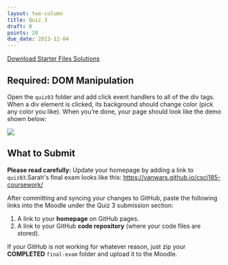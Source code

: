 ```yaml
---
layout: two-column
title: Quiz 3
draft: 0
points: 20
due_date: 2023-12-04
---
```


<style>
    img.preview {
        max-width: 60%;
        min-width: 500px;
    }
</style>


<a href="/fall2023/course-files/activities/quiz03.zip" class="nu-button">Download Starter Files <i class="fas fa-download"></i></a> <a href="/fall2023/course-files/activities/quiz03_answers.zip" class="button">Solutions <i class="fas fa-download"></i></a>

## Required: DOM Manipulation
Open the `quiz03` folder and add click event handlers to all of the div tags. When a div element is clicked, its background should change color (pick any color you like). When you’re done, your page should look like the demo shown below:


<img class="medium frame" src="/fall2023/assets/images/quizzes/quiz03/exercise01.gif" />

## What to Submit
**Please read carefully:** Update your homepage by adding a link to `quiz03`.Sarah's final exam looks like this: <a href="https://vanwars.github.io/csci185-coursework/" target="_blank">https://vanwars.github.io/csci185-coursework/</a>

After committing and syncing your changes to GitHub, paste the following links into the Moodle under the Quiz 3 submission section:

1. A link to your **homepage** on GitHub pages.
2. A link to your GitHub **code repository** (where your code files are stored).

If your GitHub is not working for whatever reason, just zip your **COMPLETED** `final-exam` folder and upload it to the Moodle.